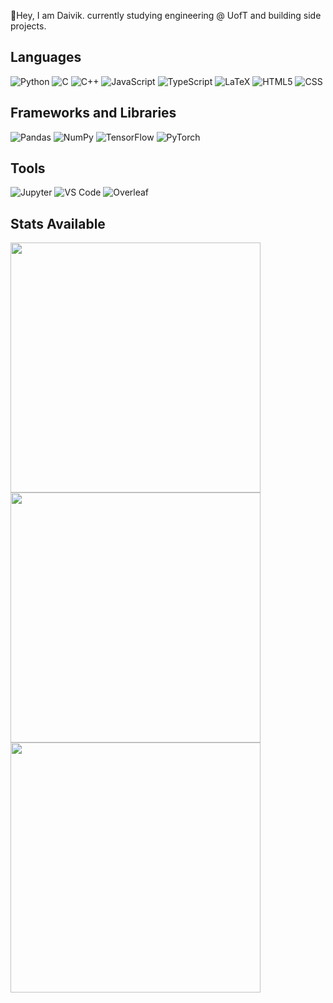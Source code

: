 👋Hey, I am Daivik. currently studying engineering @ UofT and building side projects.




## Languages

![Python](https://img.shields.io/badge/python-3670A0?style=for-the-badge&logo=python&logoColor=ffdd54)
![C](https://img.shields.io/badge/C-00599C?style=for-the-badge&logo=c&logoColor=white)
![C++](https://img.shields.io/badge/-C++-00599C?style=for-the-badge&logo=cplusplus&logoColor=white)
![JavaScript](https://img.shields.io/badge/JavaScript-F7DF1E?style=for-the-badge&logo=JavaScript&logoColor=000)
![TypeScript](https://img.shields.io/badge/TypeScript-3178C6?style=for-the-badge&logo=TypeScript&logoColor=FFF)
![LaTeX](https://img.shields.io/badge/LaTeX-47A141?style=for-the-badge&logo=LaTeX&logoColor=white)
![HTML5](https://img.shields.io/badge/html5-%23E34F26?style=for-the-badge&logo=html5&logoColor=white) 
![CSS](https://img.shields.io/badge/css-%231572B6?style=for-the-badge&logo=css3&logoColor=white)


## Frameworks and Libraries
![Pandas](https://img.shields.io/badge/Pandas-2C2D72?style=for-the-badge&logo=pandas&logoColor=white)
![NumPy](https://img.shields.io/badge/Numpy-777BB4?style=for-the-badge&logo=numpy&logoColor=white)
![TensorFlow](https://img.shields.io/badge/TensorFlow-FF6F00?style=for-the-badge&logo=TensorFlow&logoColor=white)
![PyTorch](https://img.shields.io/badge/PyTorch-EE4C2C?style=for-the-badge&logo=PyTorch&logoColor=white)

## Tools

![Jupyter](https://img.shields.io/badge/Jupyter-F37626.svg?&style=for-the-badge&logo=Jupyter&logoColor=white)
![VS Code](https://img.shields.io/badge/Visual_Studio_Code-0078D4?style=for-the-badge&logo=visual%20studio%20code&logoColor=white)
![Overleaf](https://img.shields.io/badge/Overleaf-47A141?style=for-the-badge&logo=Overleaf&logoColor=white)


## Stats Available

<img width=400 src='https://github-readme-stats.vercel.app/api?username=dhardaiv&theme=vue-dark&show_icons=true&hide_border=true&count_private=true' />
<img width=400 src='https://github-readme-streak-stats.herokuapp.com/?user=dhardaiv&theme=vue-dark&hide_border=true' />
<img width=400 src='https://github-readme-stats.vercel.app/api/top-langs/?username=dhardaiv&theme=vue-dark&show_icons=true&hide_border=true&layout=compact' />
